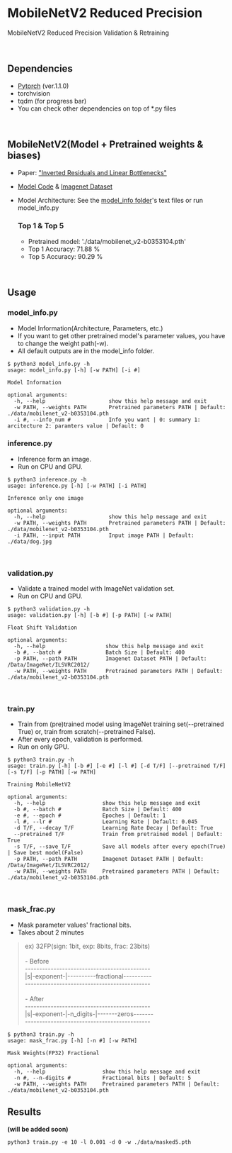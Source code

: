 # MobileNetV2 Reduced Precision
MobileNetV2 Reduced Precision Validation & Retraining

<br />

## Dependencies
- [Pytorch][pytorch] (ver.1.1.0)
- torchvision
- tqdm (for progress bar)
- You can check other dependencies on top of *.py files

<br />

## MobileNetV2(Model + Pretrained weights & biases)
- Paper: ["Inverted Residuals and Linear Bottlenecks"][paper]
- [Model Code][code] & [Imagenet Dataset][imagenet]
- Model Architecture: See the [model_info folder][model_info]'s text files or run model_info.py


  ### Top 1 & Top 5
  - Pretrained model: './data/mobilenet_v2-b0353104.pth'
  - Top 1 Accuracy: 71.88 % 	 
  - Top 5 Accuracy: 90.29 %

<br />

## Usage
  
  ### model_info.py
  - Model Information(Architecture, Parameters, etc.)
  - If you want to get other pretrained model's parameter values, you have to change the weight path(-w).
  - All default outputs are in the model_info folder. 
  ~~~
  $ python3 model_info.py -h
  usage: model_info.py [-h] [-w PATH] [-i #]

  Model Information

  optional arguments:
    -h, --help                    show this help message and exit
    -w PATH, --weights PATH       Pretrained parameters PATH | Default: ./data/mobilenet_v2-b0353104.pth                      
    -i #, --info_num #            Info you want | 0: summary 1: arcitecture 2: paramters value | Default: 0      
  ~~~

  ### inference.py
  - Inference form an image.
  - Run on CPU and GPU.
  ~~~
  $ python3 inference.py -h
  usage: inference.py [-h] [-w PATH] [-i PATH]
  
  Inference only one image

  optional arguments:
    -h, --help                    show this help message and exit
    -w PATH, --weights PATH       Pretrained parameters PATH | Default: ./data/mobilenet_v2-b0353104.pth                      
    -i PATH, --input PATH         Input image PATH | Default: ./data/dog.jpg                
  ~~~
  
  <br />
  
  ### validation.py
  - Validate a trained model with ImageNet validation set.
  - Run on CPU and GPU.
  ~~~
  $ python3 validation.py -h
  usage: validation.py [-h] [-b #] [-p PATH] [-w PATH]
  
  Float Shift Validation

  optional arguments:
    -h, --help                   show this help message and exit
    -b #, --batch #              Batch Size | Default: 400
    -p PATH, --path PATH         Imagenet Dataset PATH | Default: /Data/ImageNet/ILSVRC2012/                
    -w PATH, --weights PATH      Pretrained parameters PATH | Default: ./data/mobilenet_v2-b0353104.pth
  ~~~
  
  <br />
  
  ### train.py
  - Train from (pre)trained model using ImageNet training set(--pretrained True) or, train from scratch(--pretrained False).
  - After every epoch, validation is performed.  
  - Run on only GPU.
  ~~~
  $ python3 train.py -h
  usage: train.py [-h] [-b #] [-e #] [-l #] [-d T/F] [--pretrained T/F] [-s T/F] [-p PATH] [-w PATH]

  Training MobileNetV2

  optional arguments:
    -h, --help                  show this help message and exit
    -b #, --batch #             Batch Size | Default: 400
    -e #, --epoch #             Epoches | Default: 1
    -l #, --lr #                Learning Rate | Default: 0.045
    -d T/F, --decay T/F         Learning Rate Decay | Default: True
    --pretrained T/F            Train from pretrained model | Default: True
    -s T/F, --save T/F          Save all models after every epoch(True) | Save best model(False)
    -p PATH, --path PATH        Imagenet Dataset PATH | Default: /Data/ImageNet/ILSVRC2012/
    -w PATH, --weights PATH     Pretrained parameters PATH | Default: ./data/mobilenet_v2-b0353104.pth
  ~~~
  
  <br />
  
  ### mask_frac.py
  - Mask parameter values' fractional bits.
  - Takes about 2 minutes
  > ex) 32FP(sign: 1bit, exp: 8bits, frac: 23bits)<br /><br />
    - Before <br />
    --------------------------------------------<br />
    |s|-exponent-|----------fractional----------<br />
    --------------------------------------------<br /><br />
    - After <br />
    --------------------------------------------<br />
    |s|-exponent-|-n_digits-|-------zeros-------<br />
    --------------------------------------------<br />
  ~~~
  $ python3 train.py -h
  usage: mask_frac.py [-h] [-n #] [-w PATH]

  Mask Weights(FP32) Fractional

  optional arguments:
    -h, --help                  show this help message and exit
    -n #, --n-digits #          Fractional bits | Default: 5
    -w PATH, --weights PATH     Pretrained parameters PATH | Default: ./data/mobilenet_v2-b0353104.pth
   ~~~

## Results
<b>(will be added soon)</b>
~~~
python3 train.py -e 10 -l 0.001 -d 0 -w ./data/masked5.pth
~~~

[pytorch]: https://pytorch.org/
[paper]: https://arxiv.org/abs/1801.04381
[code]: https://pytorch.org/hub/pytorch_vision_mobilenet_v2/
[imagenet]: http://www.image-net.org/challenges/LSVRC/2012/nonpub-downloads
[model_info]: https://github.com/WheatBeer/MobileNetV2/tree/master/model_info
